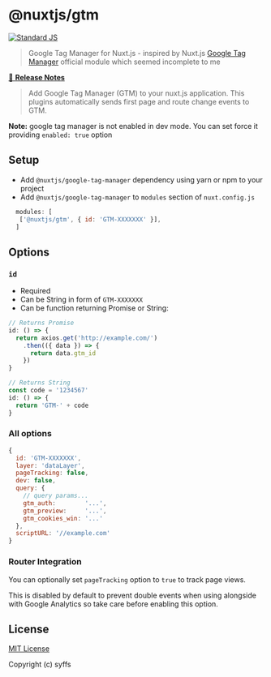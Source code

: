 # @nuxtjs/gtm

<!--[![npm downloads][npm-downloads-src]][npm-downloads-href]
[![npm version][npm-version-src]][npm-version-href]
[![Circle CI][circle-ci-src]][circle-ci-href]
[![Codecov][codecov-src]][codecov-href]
[![Dependencies][david-dm-src]][david-dm-href]-->
[![Standard JS][standard-js-src]][standard-js-href]

> Google Tag Manager for Nuxt.js - inspired by Nuxt.js [Google Tag Manager](https://github.com/nuxt-community/modules/tree/master/packages/google-tag-manager) official module which seemed incomplete to me

[📖 **Release Notes**](./CHANGELOG.md)

> Add Google Tag Manager (GTM) to your nuxt.js application.
This plugins automatically sends first page and route change events to GTM.

**Note:** google tag manager is not enabled in dev mode.
You can set force it providing `enabled: true` option

## Setup
- Add `@nuxtjs/google-tag-manager` dependency using yarn or npm to your project
- Add `@nuxtjs/google-tag-manager` to `modules` section of `nuxt.config.js`
```js
  modules: [
   ['@nuxtjs/gtm', { id: 'GTM-XXXXXXX' }],
  ]
```

## Options

### `id`
- Required
- Can be String in form of `GTM-XXXXXXX`
- Can be function returning Promise or String:
```js
// Returns Promise
id: () => {
  return axios.get('http://example.com/')
    .then(({ data }) => {
      return data.gtm_id
    })
}

// Returns String
const code = '1234567'
id: () => {
  return 'GTM-' + code
}
```

### All options
```js
{
  id: 'GTM-XXXXXXX',
  layer: 'dataLayer',
  pageTracking: false,
  dev: false,
  query: {
    // query params...
    gtm_auth:        '...',
    gtm_preview:     '...',
    gtm_cookies_win: '...'
  },
  scriptURL: '//example.com'
}
```

### Router Integration

You can optionally set `pageTracking` option to `true` to track page views. 

This is disabled by default to prevent double events when using alongside with Google Analytics so take care before enabling this option.


## License

[MIT License](./LICENSE)

Copyright (c) syffs

<!-- Badges -->
[npm-version-src]: https://img.shields.io/npm/v/@nuxtjs/gtm/latest.svg?style=flat-square
[npm-version-href]: https://npmjs.com/package/@nuxtjs/gtm

[npm-downloads-src]: https://img.shields.io/npm/dt/@nuxtjs/gtm.svg?style=flat-square
[npm-downloads-href]: https://npmjs.com/package/@nuxtjs/gtm

[circle-ci-src]: https://img.shields.io/circleci/project/github/https://github.com/syffs/nuxt-gtm.svg?style=flat-square
[circle-ci-href]: https://circleci.com/gh/https://github.com/syffs/nuxt-gtm

[codecov-src]: https://img.shields.io/codecov/c/github/https://github.com/syffs/nuxt-gtm.svg?style=flat-square
[codecov-href]: https://codecov.io/gh/https://github.com/syffs/nuxt-gtm

[david-dm-src]: https://david-dm.org/https://github.com/syffs/nuxt-gtm/status.svg?style=flat-square
[david-dm-href]: https://david-dm.org/https://github.com/syffs/nuxt-gtm

[standard-js-src]: https://img.shields.io/badge/code_style-standard-brightgreen.svg?style=flat-square
[standard-js-href]: https://standardjs.com
